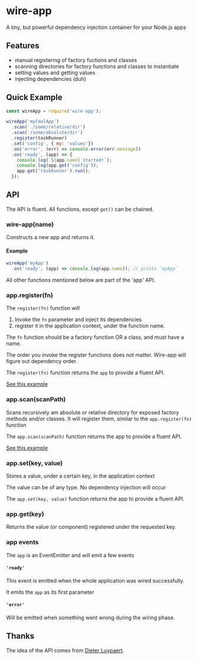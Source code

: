 # wire-app
A tiny, but powerful dependency injection container for your Node.js apps

## Features
* manual registering of factory fuctions and classes
* scanning directories for factory functions and classes to instantiate
* setting values and getting values
* injecting dependencies (duh)

## Quick Example
```javascript
const wireApp = require('wire-app');

wireApp('myCoolApp')
  .scan('./some/relative/dir')
  .scan('/some/absolute/dir')
  .register(taskRunner)
  .set('config', { my: 'values'})
  .on('error', (err) => console.error(err.message))
  .on('ready', (app) => {
    console.log(`${app.name} started!`);
    console.log(app.get('config'));
    app.get('taskRunner').run();
  });
```

## API

The API is fluent. All functions, except `get()` can be chained.

### wire-app(name)
Constructs a new app and returns it.

#### Example
```javascript
wireApp('myApp')
  .on('ready', (app) => console.log(app.name)); // prints `myApp`
```

All other functions mentioned below are part of the 'app' API.

### app.register(fn)
The `register(fn)` function will 
1. Invoke the `fn` parameter and inject its dependencies
2. register it in the application context, under the function name.

The `fn` function should be a factory function OR a class, and must have a name.

The order you invoke the register functions does not matter. Wire-app will figure out dependency order.

The `register(fn)` function returns the `app` to provide a fluent API.

[See this example](https://github.com/seppevs/wire-app/tree/master/examples/register/index.js)

### app.scan(scanPath)
Scans recursively am absolute or relative directory for exposed factory methods and/or classes.
It will register them, similar to the `app.register(fn)` function

The `app.scan(scanPath)` function returns the app to provide a fluent API.

[See this example](https://github.com/seppevs/wire-app/tree/master/examples/scan)

### app.set(key, value)
Stores a value, under a certain key, in the application context

The value can be of any type. No dependency injection will occur

The `app.set(key, value)` function returns the app to provide a fluent API.

### app.get(key)
Returns the value (or component) registered under the requested key.

### app events
The `app` is an EventEmitter and will emit a few events

#### `'ready'`
This event is emitted when the whole application was wired successfully.

It emits the `app` as its first parameter

#### `'error'`
Will be emitted when something went wrong during the wiring phase.

## Thanks
The idea of the API comes from [Dieter Luypaert](https://github.com/moeriki).
